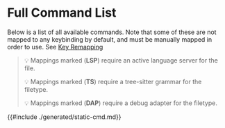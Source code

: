 # Full Command List

Below is a list of all available commands. Note that some of these are not
mapped to any keybinding by default, and must be manually mapped in order to use.
See [Key Remapping][remapping]

> 💡 Mappings marked (**LSP**) require an active language server for the file.
>
> 💡 Mappings marked (**TS**) require a tree-sitter grammar for the filetype.
>
> 💡 Mappings marked (**DAP**) require a debug adapter for the filetype.

{{#include ./generated/static-cmd.md}}

[remapping]: ./remapping.md
